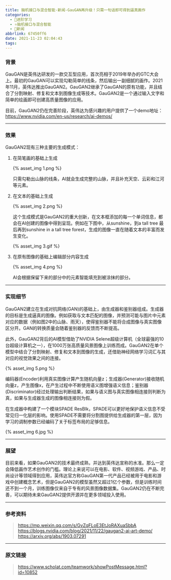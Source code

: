 ```yaml
---
title: 脑机接口与混合智能-新闻-GauGAN再升级！只需一句话即可得到逼真画作
categories:
  - 🌙进阶学习
  - ⭐脑机接口与混合智能
  - 💫新闻
abbrlink: 67450ff6
date: 2021-11-23 02:04:43
tags:
---
```


### 背景

GauGAN是英伟达研发的一款交互型应用，首次亮相于2019年举办的GTC大会上。最初的GauGAN可以实现勾勒简单的线条，然后输出一副细腻的画作。2021年11月，英伟达推出GauGAN2。GauGAN2继承了GauGAN的原有功能，并且结合了分割映射、修复和文本到图像生成等技术。GauGAN2是一个通过输入文字和简单的绘画即可创建高质量图像的应用。

目前，GauGAN2仍在完善阶段，英伟达为感兴趣的用户提供了一个demo地址：<https://www.nvidia.com/en-us/research/ai-demos/>

<!--more-->

***

### 效果

GauGAN2现有三种主要的生成模式：

1. 在简笔画的基础上生成

    {% asset_img 1.png %}

    只需勾勒出山脉的线条，AI就会生成完整的山脉，并且补充天空、云彩和江河等元素。

2. 在文本的基础上生成

    {% asset_img 2.png %}

    这个生成模式是GauGAN2的重大创新，在文本框添加的每一个单词信息，都会在AI创建的图像中得到呈现。例如在下图中，从sunshine，到a tall tree 最后再到sunshine in a tall tree forest，生成的图像一直在随着文本的丰富而发生变化。

    {% asset_img 3.gif %}

3. 在原有图像的基础上编辑部分内容生成

    {% asset_img 4.png %}

    AI会根据保留下来的部分中的元素智能填充到被涂抹的部分。

***

### 实现细节

GauGAN2建立在生成对抗网络(GAN)的基础上，由生成器和鉴别器组成。生成器的目标是生成逼真的图像。例如获取与文本匹配的图像，并预测可能与图片中元素对应的数据（例如图2中的山脉、雨天），使得鉴别器不能将合成图像与真实图像区分开。GAN的转换质量会随着鉴别器的反馈而不断提高。

此外，GauGAN2背后的AI模型借助了NVIDIA Selene超级计算机（全球最强的10台超级计算机之一），在1000万张高质量风景图像上训练而成。GauGAN2在单个模型中结合了分割映射、修复和文本到图像的生成，还借助神经网络学习词汇与其对应的视觉效果之间的连接。

{% asset_img 5.png %}

编码器(Encoder)利用真实图像计算产生随机向量z；生成器(Generator)接收随机向量z，产生图像x，在产生过程中不断使用语义图增强语义信息；鉴别器(Discriminator)经过处理输出判断结果，如果与语义图与真实图像相连接则判断为真，如果与生成器生成的图像相连接则为假。

在生成器中构建了一个模块SPADE ResBlk，SPADE可以更好地保护语义信息不受常见归一化层的影响。使用SPADE不需要将分割图提供给生成器的第一层，因为学习的调制参数已经编码了关于标签布局的足够信息。

{% asset_img 6.jpg %}

***

### 展望

目前来看，如果GauGAN2的技术最终成熟，并达到英伟达宣称的水准。那么一定会降低画作艺术创作的门槛。理论上来说可以在电影、软件、视频游戏、产品、时尚设计等领域得到应用，英伟达官方称GauGAN第一代产品已经被用于电影和游戏中创建概念艺术，但是GauGAN2的模型虽然又超过1亿个参数，但是训练时间还不到一个月，训练图像仅来自于专有的风景图像数据集。GauGAN2仍在不断完善，可以期待未来GauGAN2提供开源并在更多领域投入使用。

***

### 参考资料

> <https://mp.weixin.qq.com/s/GvZqFLoE3EtJoRAXuaSbbA>
> <https://blogs.nvidia.com/blog/2021/11/22/gaugan2-ai-art-demo/>
> <https://arxiv.org/abs/1903.07291>

***

### 原文链接

> <https://www.scholat.com/teamwork/showPostMessage.html?id=10852>
